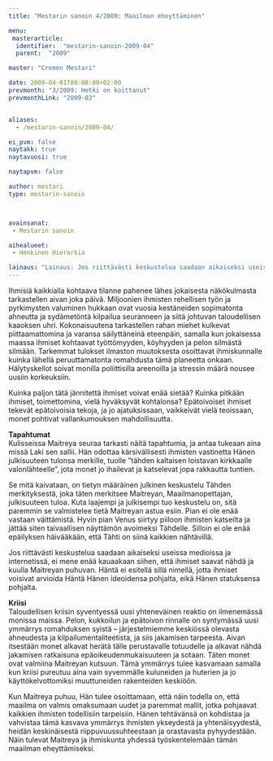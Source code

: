 ```yaml
---
title: "Mestarin sanoin 4/2009: Maailman eheyttäminen"

menu:
 masterarticle:
  identifier:  "mestarin-sanoin-2009-04"
  parent:  "2009"

master: "Cremen Mestari"

date: 2009-04-01T00:00:00+02:00
prevmonth: "3/2009: Hetki on koittanut"
prevmonthLink: "2009-03"


aliases:
  - /mestarin-sanoin/2009-04/

ei_pvm: false
naytakk: true
naytavuosi: true

naytapvm: false

author: mestari
type: mestarin-sanoin



avainsanat:
 - Mestarin sanoin

aihealueet:
 - Henkinen Hierarkia

lainaus: "Lainaus: Jos riittävästi keskustelua saadaan aikaiseksi useissa medioissa ja internetissä, ei mene enää kauaakaan siihen, että ihmiset saavat nähdä ja kuulla Maitreyan puhuvan. Häntä ei esitellä sillä nimellä, jotta ihmiset voisivat arvioida Häntä Hänen ideoidensa pohjalta, eikä Hänen statuksensa pohjalta."
---
```

<p>Ihmisiä kaikkialla kohtaava tilanne pahenee lähes jokaisesta näkökulmasta tarkastellen aivan joka päivä. Miljoonien ihmisten rehellisen työn ja pyrkimysten valuminen hukkaan ovat vuosia kestäneiden sopimatonta ahneutta ja sydämetöntä kilpailua seuranneen ja siitä johtuvan taloudellisen kaaoksen uhri. Kokonaisuutena tarkastellen rahan miehet kulkevat piittaamattomina ja varansa säilyttäneinä eteenpäin, samalla kun jokaisessa maassa ihmiset kohtaavat työttömyyden, köyhyyden ja pelon silmästä silmään. Tarkemmat tulokset ilmaston muutoksesta osoittavat ihmiskunnalle kuinka lähellä peruuttamatonta romahdusta tämä planeetta onkaan. Hälytyskellot soivat monilla poliittisilla areenoilla ja stressin määrä nousee uusiin korkeuksiin.</p>
<p>Kuinka paljon tätä jännitettä ihmiset voivat enää sietää? Kuinka pitkään ihmiset, toimettomina, vielä hyväksyvät kohtalonsa? Epätoivoiset ihmiset tekevät epätoivoisia tekoja, ja jo ajatuksissaan, vaikkeivät vielä teoissaan, monet pohtivat vallankumouksen mahdollisuutta.</p>
<p><strong>Tapahtumat</strong><br />
Kulisseissa Maitreya seuraa tarkasti näitä tapahtumia, ja antaa tukeaan aina missä Laki sen sallii. Hän odottaa kärsivällisesti ihmisten vastinetta Hänen julkisuuteen tulonsa merkille, tuolle &#8221;tähden kaltaisen loistavan kirkkaalle valonlähteelle&#8221;, jota monet jo ihailevat ja katselevat jopa rakkautta tuntien.</p>
<p>Se mitä kaivataan, on tietyn määräinen julkinen keskustelu Tähden merkityksestä, joka täten merkitsee Maitreyan, Maailmanopettajan, julkisuuteen tuloa. Kuta laajempi ja julkisempi tuo keskustelu on, sitä paremmin se valmistelee tietä Maitreyan astua esiin. Pian ei ole enää vastaan väittämistä. Hyvin pian Venus siirtyy piiloon ihmisten katseilta ja jättää siten taivaallisen näyttämön avoimeksi Tähdelle. Silloin ei ole enää epäilyksen häivääkään, että Tähti on siinä kaikkien nähtävillä.</p>
<p>Jos riittävästi keskustelua saadaan aikaiseksi useissa medioissa ja internetissä, ei mene enää kauaakaan siihen, että ihmiset saavat nähdä ja kuulla Maitreyan puhuvan. Häntä ei esitellä sillä nimellä, jotta ihmiset voisivat arvioida Häntä Hänen ideoidensa pohjalta, eikä Hänen statuksensa pohjalta.</p>
<p><strong>Kriisi</strong><br />
Taloudellisen kriisin syventyessä uusi yhteneväinen reaktio on ilmenemässä monissa maissa. Pelon, kukkoilun ja epätoivon rinnalle on syntymässä uusi ymmärrys romahduksen syistä – järjestelmiemme keskiössä olevasta ahneudesta ja kilpailumentaliteetista, ja siis jakamisen tarpeesta. Aivan itsestään monet alkavat herätä tälle perustavalle totuudelle ja alkavat nähdä jakamisen ratkaisuna epäoikeudenmukaisuuteen ja sotaan. Täten monet ovat valmiina Maitreyan kutsuun. Tämä ymmärrys tulee kasvamaan samalla kun kriisi pureutuu aina vain syvemmälle kuluneiden ja huterien ja jo käyttökelvottomiksi muuttuneiden rakenteiden keskiöön.</p>
<p>Kun Maitreya puhuu, Hän tulee osoittamaan, että näin todella on, että maailma on valmis omaksumaan uudet ja paremmat mallit, jotka pohjaavat kaikkien ihmisten todellisiin tarpeisiin. Hänen tehtävänsä on kohdistaa ja vahvistaa tämä kasvava ymmärrys ihmisten ykseydestä ja yhtenäisyydestä, heidän keskinäisestä riippuvuussuhteestaan ja orastavasta pyhyydestään. Näin tulevat Maitreya ja ihmiskunta yhdessä työskentelemään tämän maailman eheyttämiseksi.</p>